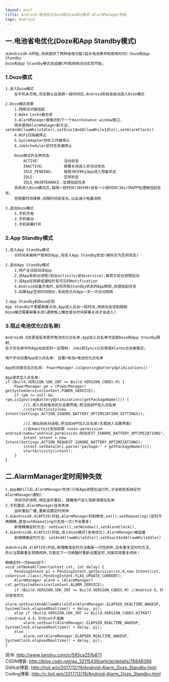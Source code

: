 ```yaml
---
layout: post
title: Android-电池优化Doze和Standby模式-AlarmManager失效
tags: Android
---
```

## 一.电池省电优化(Doze和App Standby模式)
	从Android6.0开始,系统提供了两种省电功能(延长电池寿命和使用时间):Doze和App Standby
	Doze和App Standby模式会延缓CPU和网络活动实现节能;
			
### 1.Doze模式
	1.进入Doze模式
		在手机未充电,完全静止且熄屏一段时间后,Android系统会自动进入Doze模式
		
	2.Doze模式效果
		1.网络访问被挂起
		2.Wake Locks被无视		
		3.AlarmManager被推迟到下一个maintenance window窗口,
		除非使用AlarmManager新方法: setAndAllowWhileIdle(),setExactAndAllowWhileIdle(),setAlarmClock()
		4.WiFi扫描被停止
		5.SyncAdapter同步工作被停止
		6.JobScheduler定时任务被停止
		
		Doze模式的五种状态
			ACTIVE:           活动状态
			INACTIVE:         屏幕关闭进入非活动状态
			IDLE_PENDING:     每隔30分钟让App进入预备状态
			IDLE:             空闲状态
			IDLE_MAINTENANCE：处理挂起任务		
		系统进入Doze模式后,每隔一段时间(30分钟)会有一小段时间(30s)供APP处理被挂起任务,
		但随着时间推移,间隔时间会变长,以此减少电量消耗
				
	3.退出Doze模式
		1.手机充电
		2.手机移动
		3.手机屏幕打开
		
### 2.App Standby模式
	1.进入App Standby模式
		长时间未被用户使用的App,将进入App Standby状态(被标志为空闲状态)
		
	2.退出App Standby模式
		1.用户主动启动该App
		2.该App有前台进程(前台activity/前台service),被其它前台进程启动
		3.该App在锁屏或通知栏有可见的Notification
		4.Android设备充电时,会将所有Standby状态的App释放,处理挂起任务
		5.如果App空闲时间很长,系统将允许App一天一次访问网络
		
	3.App Standby和Doze区别
	App Standby不需要屏幕关闭,App进入后台一段时间,网络也会受到限制
	Doze模式需要屏幕关闭(通常晚上睡觉或长时间屏幕关闭才会进入)
	
### 3.阻止电池优化(白名单)
	Android6.0及更高版本提供电池优化白名单,App加入白名单可逃脱Doze和App Standby限制,
	处于白名单中的App也会受到一定限制: Jobs和Syncs以及常规Alarms也会被推迟;
	
	用户手动设置App进入白名单: 设置>电池>电池优化白名单
	
	App检测是否在白名单: PowerManager.isIgnoringBatteryOptimizations()
	
	App请求加入白名单:
	if (Build.VERSION.SDK_INT >= Build.VERSION_CODES.M) {
		PowerManager pm = (PowerManager) getSystemService(Context.POWER_SERVICE);
		if (pm != null && !pm.isIgnoringBatteryOptimizations(getPackageName())) {
			//1.进入系统电池优化设置界面,把当前APP加入白名单
			//startActivity(new Intent(Settings.ACTION_IGNORE_BATTERY_OPTIMIZATION_SETTINGS));
			
			//2.弹出系统对话框,把当前APP加入白名单(无需进入设置界面)
			//在manifest添加权限 <uses-permission android:name="android.permission.REQUEST_IGNORE_BATTERY_OPTIMIZATIONS"/>
			Intent intent = new Intent(Settings.ACTION_REQUEST_IGNORE_BATTERY_OPTIMIZATIONS);
			intent.setData(Uri.parse("package:" + getPackageName()));
			startActivity(intent);
		}
	}

## 二.AlarmManager定时闹钟失效
	1.App被Kill后,AlarmManager失效(只有App进程在运行时,才会收到系统定时AlarmManager通知)
		添加守护进程,相互监听重启; 提醒用户加入锁屏清理白名单
	2.手机重启,AlarmManager任务失效
		监听重启广播,重新设置定时闹钟
	3.从Android4.4(API19)开始,AlarmManager机制修改,set(),setRepeating()定时不再精确,甚至setRepeating只生效一次(不会重复)
		新增精确定时方法: setExact(),setWindow(),setAlarmClock(),
	4.从Android6.0(API23)开始,进入Doze模式(省电优化),AlarmManager被延缓
		新增精确定时方法: setAndAllowWhileIdle(),setExactAndAllowWhileIdle()
	
	从Android4.4(API19)开始,新增精准定时方法都是一次性闹钟,没有重复定时的方法,
	所以当需要重复周期闹钟,只能在下一次唤醒时重新设置定时,间接实现重复闹钟！

	精确定时一次Demo如下:
	void setWakeAtTime(Context cxt, int delay) {
		PendingIntent pi = PendingIntent.getService(cxt,0,new Intent(cxt, xxService.class),PendingIntent.FLAG_UPDATE_CURRENT); 
        AlarmManager alarm = (AlarmManager) cxt.getSystemService(Context.ALARM_SERVICE);
		if (Build.VERSION.SDK_INT >= Build.VERSION_CODES.M) //Android 6，针对省电优化
			alarm.setExactAndAllowWhileIdle(AlarmManager.ELAPSED_REALTIME_WAKEUP, SystemClock.elapsedRealtime() + delay, pi);
		else if (Build.VERSION.SDK_INT >= Build.VERSION_CODES.KITKAT) //Android 4.4，针对set不准确
			alarm.setExact(AlarmManager.ELAPSED_REALTIME_WAKEUP, SystemClock.elapsedRealtime() + delay, pi);
		else
			alarm.set(AlarmManager.ELAPSED_REALTIME_WAKEUP, SystemClock.elapsedRealtime() + delay, pi);   
    }

简书: http://www.jianshu.com/p/585ca251b871  
CSDN博客: http://blog.csdn.net/qq_32115439/article/details/78848386  
GitHub博客: http://lioil.win/2017/12/19/Android-Alarm_Doze_Standby.html  
Coding博客: http://c.lioil.win/2017/12/19/Android-Alarm_Doze_Standby.html